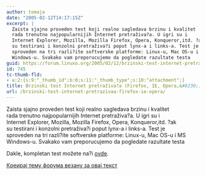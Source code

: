 ```yaml
---
author: tomaja
date: "2005-02-12T14:17:15Z"
excerpt: |
  Zaista sjajno proveden test koji realno sagledava brzinu i kvalitet
  rada trenutno najpopularnijih Internet pretraživa?a. U igri su i
  Internet Explorer, Mozilla, Mozilla Firefox, Opera, Konqueror,itd. ?ak
  su testirani i konzolni pretraživa?i poput lynx-a i links-a. Test je
  sproveden na tri razli?ite softverske platforme: Linux-u, Mac OS-u i MS
  Windows-u. Svakako vam preporucujemo da pogledate razultate testa
guid: https://forum.linuxo.org/2005/02/12/brzinski-test-internet-pretrazivaa-firefox-ie-opera/
id: 745
tc-thumb-fld:
- a:2:{s:9:"_thumb_id";b:0;s:11:"_thumb_type";s:10:"attachment";}
title: Brzinski test Internet pretraživa?a (Firefox, IE, Opera,&#8230;)
url: /brzinski-test-internet-pretrazivaa-firefox-ie-opera/
---
```

Zaista sjajno proveden test koji realno sagledava brzinu i kvalitet  
rada trenutno najpopularnijih Internet pretraživa?a. U igri su i  
Internet Explorer, Mozilla, Mozilla Firefox, Opera, Konqueror,itd. ?ak  
su testirani i konzolni pretraživa?i poput lynx-a i links-a. Test je  
sproveden na tri razli?ite softverske platforme: Linux-u, Mac OS-u i MS  
Windows-u. Svakako vam preporucujemo da pogledate razultate testa<!--break-->

  
Dakle, kompletan test možete na?i <a target="_blank"
href="http://www.howtocreate.co.uk/browserSpeed.html">ovde</a>.

[Креирај тему форума везану за овај текст](https://linuxo.org/nova-tema-na-forumu/?se_pid=745)